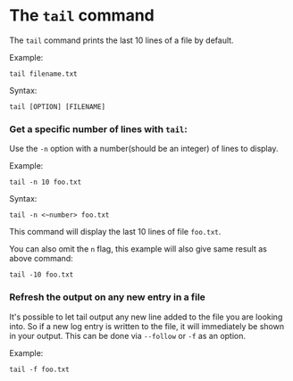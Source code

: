 # The `tail` command

The `tail` command prints the last 10 lines of a file by default.

Example:

```
tail filename.txt
```

Syntax:

```
tail [OPTION] [FILENAME]
```

### Get a specific number of lines with `tail`:

Use the `-n` option with a number(should be an integer) of lines to display.

Example:

```
tail -n 10 foo.txt
```

Syntax:

```
tail -n <~number> foo.txt
```

This command will display the last 10 lines of file `foo.txt`.

You can also omit the `n` flag, this example will also give same result as above command:

```
tail -10 foo.txt
```

### Refresh the output on any new entry in a file

It's possible to let tail output any new line added to the file you are looking into. So if a new log entry is written to the file, it will immediately be shown in your output. This can be done via `--follow` or `-f` as an option.

Example:

```
tail -f foo.txt
```
